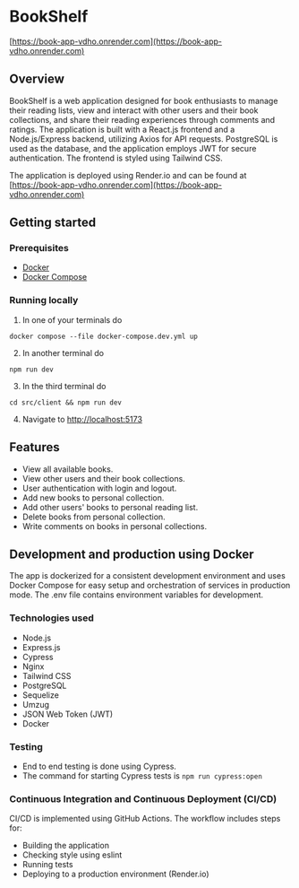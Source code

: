 # BookShelf

[https://book-app-vdho.onrender.com](https://book-app-vdho.onrender.com)

## Overview

BookShelf is a web application designed for book enthusiasts to manage their reading lists, view and interact with other users and their book collections, and share their reading experiences through comments and ratings. The application is built with a React.js frontend and a Node.js/Express backend, utilizing Axios for API requests. PostgreSQL is used as the database, and the application employs JWT for secure authentication. The frontend is styled using Tailwind CSS.

The application is deployed using Render.io and can be found at [https://book-app-vdho.onrender.com](https://book-app-vdho.onrender.com)

## Getting started

### Prerequisites
- [Docker](https://docs.docker.com/engine/install/)
- [Docker Compose](https://docs.docker.com/compose/install/)

### Running locally

1. In one of your terminals do
```
docker compose --file docker-compose.dev.yml up
```

2. In another terminal do
```
npm run dev
```

3. In the third terminal do
```
cd src/client && npm run dev
```

4. Navigate to [http://localhost:5173](http://localhost:5173)

## Features
- View all available books.
- View other users and their book collections.
- User authentication with login and logout.
- Add new books to personal collection.
- Add other users' books to personal reading list.
- Delete books from personal collection.
- Write comments on books in personal collections.

## Development and production using Docker

The app is dockerized for a consistent development environment and uses Docker Compose for easy setup and orchestration of services in production mode. The .env file contains environment variables for development.

### Technologies used
- Node.js
- Express.js
- Cypress
- Nginx
- Tailwind CSS
- PostgreSQL
- Sequelize
- Umzug
- JSON Web Token (JWT)
- Docker

### Testing 
- End to end testing is done using Cypress. 
- The command for starting Cypress tests is `npm run cypress:open`

### Continuous Integration and Continuous Deployment (CI/CD)

CI/CD is implemented using GitHub Actions. The workflow includes steps for:

- Building the application
- Checking style using eslint
- Running tests
- Deploying to a production environment (Render.io)

